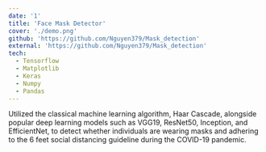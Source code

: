 ```yaml
---
date: '1'
title: 'Face Mask Detector'
cover: './demo.png'
github: 'https://github.com/Nguyen379/Mask_detection'
external: 'https://github.com/Nguyen379/Mask_detection'
tech:
  - Tensorflow
  - Matplotlib
  - Keras
  - Numpy
  - Pandas
---
```


Utilized the classical machine learning algorithm, Haar Cascade, alongside popular deep learning models such as VGG19, ResNet50, Inception, and EfficientNet, to detect whether individuals are wearing masks and adhering to the 6 feet social distancing guideline during the COVID-19 pandemic.
